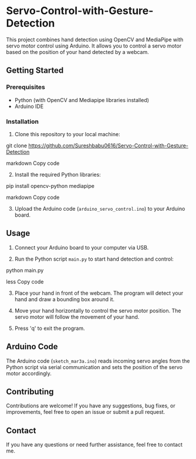 # Servo-Control-with-Gesture-Detection

This project combines hand detection using OpenCV and MediaPipe with servo motor control using Arduino. It allows you to control a servo motor based on the position of your hand detected by a webcam.

## Getting Started

### Prerequisites

- Python (with OpenCV and Mediapipe libraries installed)
- Arduino IDE

### Installation

1. Clone this repository to your local machine:

git clone https://github.com/Sureshbabu0616/Servo-Control-with-Gesture-Detection

markdown
Copy code

2. Install the required Python libraries:

pip install opencv-python mediapipe

markdown
Copy code

3. Upload the Arduino code (`arduino_servo_control.ino`) to your Arduino board.

## Usage

1. Connect your Arduino board to your computer via USB.

2. Run the Python script `main.py` to start hand detection and control:

python main.py

less
Copy code

3. Place your hand in front of the webcam. The program will detect your hand and draw a bounding box around it.

4. Move your hand horizontally to control the servo motor position. The servo motor will follow the movement of your hand.

5. Press 'q' to exit the program.

## Arduino Code

The Arduino code (`sketch_mar3a.ino`) reads incoming servo angles from the Python script via serial communication and sets the position of the servo motor accordingly.

## Contributing

Contributions are welcome! If you have any suggestions, bug fixes, or improvements, feel free to open an issue or submit a pull request.

## Contact

If you have any questions or need further assistance, feel free to contact me.
